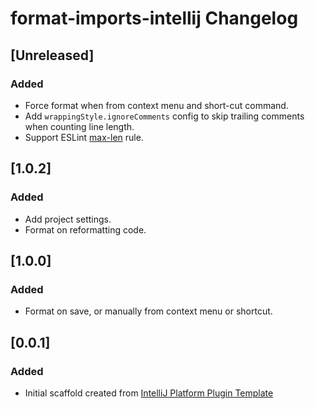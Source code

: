 <!-- Keep a Changelog guide -> https://keepachangelog.com -->

# format-imports-intellij Changelog

## [Unreleased]

### Added

- Force format when from context menu and short-cut command.
- Add `wrappingStyle.ignoreComments` config to skip trailing comments when counting line length.
- Support ESLint [max-len](https://eslint.org/docs/rules/max-len) rule.

## [1.0.2]

### Added

- Add project settings.
- Format on reformatting code.

## [1.0.0]

### Added

- Format on save, or manually from context menu or shortcut.

## [0.0.1]

### Added

- Initial scaffold created from [IntelliJ Platform Plugin Template](https://github.com/JetBrains/intellij-platform-plugin-template)
